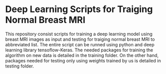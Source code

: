 # Deep Learning Scripts for Traiging Normal Breast MRI

This repository consist scripts for training a deep learning model using breast MRI images as input and testing for traiging normal breast MRI to abbreviated list. The entire script can be runned using python and deep learning library tensoflow-Keras. The needed packages for training the algorithm on new data is detailed in the training folder. On the other hand, packages needed for testing only using weights trained by us is detailed in testing folder.
